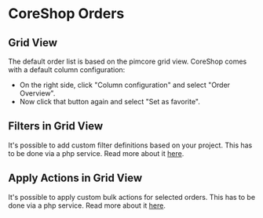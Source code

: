 # CoreShop Orders

## Grid View
The default order list is based on the pimcore grid view.
CoreShop comes with a default column configuration:
- On the right side, click "Column configuration" and select "Order Overview".
- Now click that button again and select "Set as favorite".

## Filters in Grid View
It's possible to add custom filter definitions based on your project.
This has to be done via a php service. Read more about it [here](../../03_Development/06_Order/14_Backend_Management/01_OrderList_Filter.md).

## Apply Actions in Grid View
It's possible to apply custom bulk actions for selected orders.
This has to be done via a php service. Read more about it [here](../../03_Development/06_Order/14_Backend_Management/02_OrderList_Action.md).
